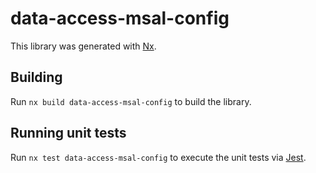 # data-access-msal-config

This library was generated with [Nx](https://nx.dev).

## Building

Run `nx build data-access-msal-config` to build the library.

## Running unit tests

Run `nx test data-access-msal-config` to execute the unit tests via [Jest](https://jestjs.io).
